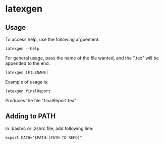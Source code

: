 # latexgen

## Usage

To access help, use the following arguement:
```
latexgen --help
```

For general usage, pass the name of the file wanted, and the ".tex" will be appended to the end.
```
latexgen [FILENAME]
```

Example of usage is:
```
latexgen finalReport
```
Produces the file "finalReport.tex"

## Adding to PATH

In .bashrc or .zshrc file, add following line:
```
export PATH="$PATH:[PATH TO REPO]"
```


